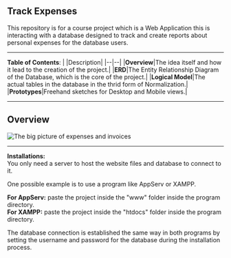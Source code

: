 ## Track Expenses
This repository is for a course project which is a Web Application this is interacting with a database designed to track and create reports about personal expenses for the database users.
___
**Table of Contents**:
|  |Description|
|--|--|
|**Overview**|The idea itself and how it lead to the creation of the project.|
|**ERD**|The Entity Relationship Diagram of the Database, which is the core of the project.|
|**Logical Model**|The actual tables in the database in the thrid form of Normalization.|
|**Prototypes**|Freehand sketches for Desktop and Mobile views.|
___
## Overview
![The big picture of expenses and invoices](https://drive.google.com/file/d/1QEz3vzhamVJuRdyui9RwZhC38uFT8Fw4)
___
**Installations:**\
You only need a server to host the website files and database to connect to it.

One possible example is to use a program like AppServ or XAMPP.

**For AppServ:** paste the project inside the "www" folder inside the program directory.\
**For XAMPP:** paste the project inside the "htdocs" folder inside the program directory.

The database connection is established the same way in both programs by setting the username and password for the database during the installation process.
